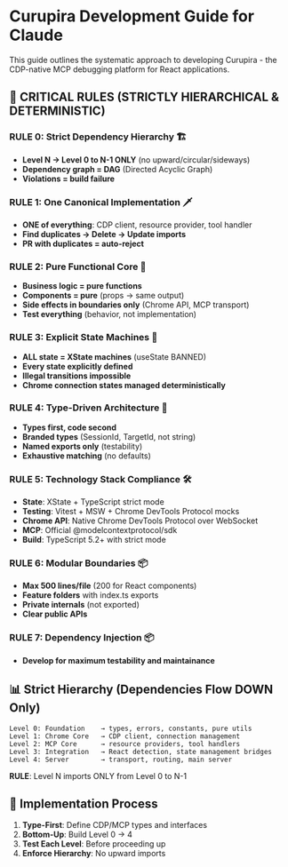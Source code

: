 # Curupira Development Guide for Claude

This guide outlines the systematic approach to developing Curupira - the CDP-native MCP debugging platform for React applications.

## 🚨 CRITICAL RULES (STRICTLY HIERARCHICAL & DETERMINISTIC)

### RULE 0: **Strict Dependency Hierarchy** 🏗️

- **Level N → Level 0 to N-1 ONLY** (no upward/circular/sideways)
- **Dependency graph = DAG** (Directed Acyclic Graph)
- **Violations = build failure**

### RULE 1: **One Canonical Implementation** 🗡️

- **ONE of everything**: CDP client, resource provider, tool handler
- **Find duplicates → Delete → Update imports**
- **PR with duplicates = auto-reject**

### RULE 2: **Pure Functional Core** 🧪

- **Business logic = pure functions**
- **Components = pure** (props → same output)
- **Side effects in boundaries only** (Chrome API, MCP transport)
- **Test everything** (behavior, not implementation)

### RULE 3: **Explicit State Machines** 🎯

- **ALL state = XState machines** (useState BANNED)
- **Every state explicitly defined**
- **Illegal transitions impossible**
- **Chrome connection states managed deterministically**

### RULE 4: **Type-Driven Architecture** 📐

- **Types first, code second**
- **Branded types** (SessionId, TargetId, not string)
- **Named exports only** (testability)
- **Exhaustive matching** (no defaults)

### RULE 5: **Technology Stack Compliance** 🛠️

- **State**: XState + TypeScript strict mode
- **Testing**: Vitest + MSW + Chrome DevTools Protocol mocks
- **Chrome API**: Native Chrome DevTools Protocol over WebSocket
- **MCP**: Official @modelcontextprotocol/sdk
- **Build**: TypeScript 5.2+ with strict mode

### RULE 6: **Modular Boundaries** 📦

- **Max 500 lines/file** (200 for React components)
- **Feature folders** with index.ts exports
- **Private internals** (not exported)
- **Clear public APIs**

### RULE 7: **Dependency Injection** 📦

- **Develop for maximum testability and maintainance**

## 📊 Strict Hierarchy (Dependencies Flow DOWN Only)

```
Level 0: Foundation    → types, errors, constants, pure utils
Level 1: Chrome Core   → CDP client, connection management
Level 2: MCP Core      → resource providers, tool handlers
Level 3: Integration   → React detection, state management bridges
Level 4: Server        → transport, routing, main server
```

**RULE**: Level N imports ONLY from Level 0 to N-1

## 🔄 Implementation Process

1. **Type-First**: Define CDP/MCP types and interfaces
2. **Bottom-Up**: Build Level 0 → 4
3. **Test Each Level**: Before proceeding up
4. **Enforce Hierarchy**: No upward imports

